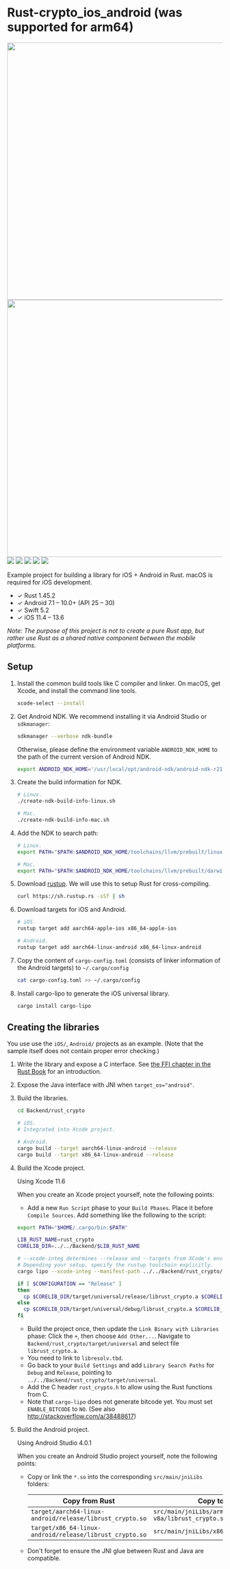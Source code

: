 Rust-crypto_ios_android (was supported for arm64)
================

<img src="https://raw.githubusercontent.com/tungthanhnguyen/Rust-crypto_ios_android/master/Screenshoots/iOS.png" height=600 /> <img src="https://raw.githubusercontent.com/tungthanhnguyen/Rust-crypto_ios_android/master/Screenshoots/Android.png" height=600 /> <img src="https://raw.githubusercontent.com/tungthanhnguyen/Rust-crypto_ios_android/master/Screenshoots/macOS.png" /> <img src="https://raw.githubusercontent.com/tungthanhnguyen/Rust-crypto_ios_android/master/Screenshoots/Linux.png" /> <img src="https://raw.githubusercontent.com/tungthanhnguyen/Rust-crypto_ios_android/master/Screenshoots/Win32.png" /> <img src="https://raw.githubusercontent.com/tungthanhnguyen/Rust-crypto_ios_android/master/Screenshoots/Windows-UWP.png" /> <img src="https://raw.githubusercontent.com/tungthanhnguyen/Rust-crypto_ios_android/master/Screenshoots/WebAssembly.png" />

Example project for building a library for iOS + Android in Rust. macOS is
required for iOS development.

* ✓ Rust 1.45.2
* ✓ Android 7.1 – 10.0+ (API 25 – 30)
* ✓ Swift 5.2
* ✓ iOS 11.4 – 13.6

*Note: The purpose of this project is not to create a pure Rust app, but rather
use Rust as a shared native component between the mobile platforms.*

Setup
-----

1. Install the common build tools like C compiler and linker. On macOS, get
    Xcode, and install the command line tools.

    ```sh
    xcode-select --install
    ```

2. Get Android NDK. We recommend installing it via Android Studio or
    `sdkmanager`:

    ```sh
    sdkmanager --verbose ndk-bundle
    ```

    Otherwise, please define the environment variable `ANDROID_NDK_HOME` to the
    path of the current version of Android NDK.

    ```sh
    export ANDROID_NDK_HOME='/usr/local/opt/android-ndk/android-ndk-r21d/'
    ```

3. Create the build information for NDK.

    ```sh
    # Linux.
    ./create-ndk-build-info-linux.sh

    # Mac.
    ./create-ndk-build-info-mac.sh
    ```

4. Add the NDK to search path:

    ```sh
    # Linux.
    export PATH="$PATH:$ANDROID_NDK_HOME/toolchains/llvm/prebuilt/linux-x86_64/bin"

    # Mac.
    export PATH="$PATH:$ANDROID_NDK_HOME/toolchains/llvm/prebuilt/darwin-x86_64/bin"
    ```

5. Download [rustup](https://www.rustup.rs/). We will use this to setup Rust for
   cross-compiling.

    ```sh
    curl https://sh.rustup.rs -sSf | sh
    ```

6. Download targets for iOS and Android.

    ```sh
    # iOS.
    rustup target add aarch64-apple-ios x86_64-apple-ios

    # Android.
    rustup target add aarch64-linux-android x86_64-linux-android
    ```

7. Copy the content of `cargo-config.toml` (consists of linker information of
   the Android targets) to `~/.cargo/config`

    ```sh
    cat cargo-config.toml >> ~/.cargo/config
    ```

8. Install cargo-lipo to generate the iOS universal library.

    ```sh
    cargo install cargo-lipo
    ```

Creating the libraries
----------------------

You use use the `iOS/`, `Android/` projects as an example. (Note that the sample itself
does not contain proper error checking.)

1. Write the library and expose a C interface. See [the FFI chapter in the Rust
   Book](http://doc.rust-lang.org/book/ffi.html) for an introduction.

2. Expose the Java interface with JNI when `target_os="android"`.

3. Build the libraries.

    ```sh
    cd Backend/rust_crypto

    # iOS.
    # Integrated into Xcode project.

    # Android.
    cargo build --target aarch64-linux-android --release
    cargo build --target x86_64-linux-android --release
    ```

4. Build the Xcode project.

    Using Xcode 11.6

    When you create an Xcode project yourself, note the following points:
    * Add a new `Run Script` phase to your `Build Phases`. Place it before `Compile Sources`. Add something like the following to the script:

    ```sh
    export PATH="$HOME/.cargo/bin:$PATH"

    LIB_RUST_NAME=rust_crypto
    CORELIB_DIR=../../Backend/$LIB_RUST_NAME

    # --xcode-integ determines --release and --targets from XCode's env vars.
    # Depending your setup, specify the rustup toolchain explicitly.
    cargo lipo --xcode-integ --manifest-path ../../Backend/rust_crypto/Cargo.toml

    if [ $CONFIGURATION == "Release" ]
    then
      cp $CORELIB_DIR/target/universal/release/librust_crypto.a $CORELIB_DIR/target/universal
    else
      cp $CORELIB_DIR/target/universal/debug/librust_crypto.a $CORELIB_DIR/target/universal
    fi
    ```
    * Build the project once, then update the `Link Binary with Libraries` phase: Click the `+`, then choose `Add Other...`. Navigate to `Backend/rust_crypto/target/universal` and select file `librust_crypto.a`.
    * You need to link to `libresolv.tbd`.
    * Go back to your `Build Settings` and add `Library Search Paths` for `Debug` and `Release`, pointing to `../../Backend/rust_crypto/target/universal`.
    * Add the C header `rust_crypto.h` to allow using the Rust functions from C.
    * Note that `cargo-lipo` does not generate bitcode yet. You must set
      `ENABLE_BITCODE` to `NO`. (See also <http://stackoverflow.com/a/38488617>)

5. Build the Android project.

    Using Android Studio 4.0.1

    When you create an Android Studio project yourself, note the following
    points:

    * Copy or link the `*.so` into the corresponding `src/main/jniLibs` folders:

        Copy from Rust | Copy to Android
        ---|---
        `target/aarch64-linux-android/release/librust_crypto.so` | `src/main/jniLibs/arm64-v8a/librust_crypto.so`
        `target/x86_64-linux-android/release/librust_crypto.so` | `src/main/jniLibs/x86_64/librust_crypto.so`

    * Don't forget to ensure the JNI glue between Rust and Java are compatible.
